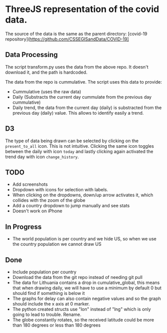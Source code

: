 # ThreeJS representation of the covid data.

The source of the data is the same as the parent directory:
[covid-19 repository](https://github.com/CSSEGISandData/COVID-19]

## Data Processing

The script transform.py uses the data from the above repo. It doesn't download it, and the path is hardcoded.

The data from the repo is cummulative. The script uses this data to provide:
- Cummulative (uses the raw data)
- Daily (Substracts the current day cummulate from the previous day cummulative)
- Daily trend, the data from the current day (daily) is substracted from the previous day (daily) value.
  This allows to identify easily a trend.

## D3 
The type of data being drawn can be selected by clicking on the `present_to_all` icon. This is not intuitive.
Clicking the same icon toggles between the daily with icon `today` and lastly clicking again activated the trend
day with icon `change_history`.


## TODO
- Add screenshots
- Dropdown with icons for selection with labels.
- When clicking on the dropdowns, down/up arrow activates it, which collides with the zoom of the globe
- Add a country dropdown to jump manually and see stats
- Doesn't work on iPhone

## In Progress
- The world population is per country and we hide US, so when we use the country population we cannot draw US

## Done
- Include population per country
- Download the data from the git repo instead of needing git pull
- The data for Lithuania contains a drop in cumulative_global, this means that when drawing daily, we will have to use a minimum by default 0 but should find if something is below it
- The graphs for delay can also contain negative values and so the graph should include the x axis at 0 marker.
- The python created structs use "lon" instead of "lng" which is only going to lead to trouble. Rename.
- The globe constantly rotates, so the received latitude could be more than 180 degrees or less than 180 degrees
